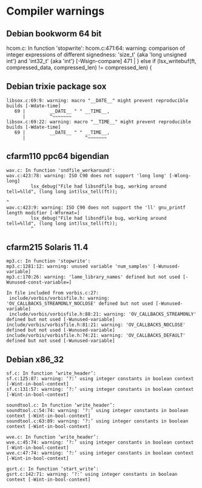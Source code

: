 # Compiler warnings

## Debian bookworm 64 bit

hcom.c: In function 'stopwrite':
hcom.c:471:64: warning: comparison of integer expressions of different signedness: 'size_t' {aka 'long unsigned int'} and 'int32_t' {aka 'int'} [-Wsign-compare]
  471 |   } else if (lsx_writebuf(ft, compressed_data, compressed_len) != compressed_len) {
## Debian trixie package sox
```
libsox.c:69:9: warning: macro "__DATE__" might prevent reproducible builds [-Wdate-time]
   69 |         __DATE__ " " __TIME__,
      |         ^~~~~~~~
libsox.c:69:22: warning: macro "__TIME__" might prevent reproducible builds [-Wdate-time]
   69 |         __DATE__ " " __TIME__,
      |                      ^~~~~~~~
``` 

## cfarm110 ppc64 bigendian
```
wav.c: In function 'sndfile_workaround':
wav.c:423:78: warning: ISO C90 does not support 'long long' [-Wlong-long]
         lsx_debug("File had libsndfile bug, working around tell=%lld", (long long int)lsx_tell(ft));
                                                                              ^
wav.c:423:9: warning: ISO C90 does not support the 'll' gnu_printf length modifier [-Wformat=]
         lsx_debug("File had libsndfile bug, working around tell=%lld", (long long int)lsx_tell(ft));
         ^
```

## cfarm215 Solaris 11.4
```
mp3.c: In function 'stopwrite':
mp3.c:1281:12: warning: unused variable 'num_samples' [-Wunused-variable]
mp3.c:170:26: warning: 'lame_library_names' defined but not used [-Wunused-const-variable=]

In file included from vorbis.c:27:
 include/vorbis/vorbisfile.h: warning: 'OV_CALLBACKS_STREAMONLY_NOCLOSE' defined but not used [-Wunused-variable]
 include/vorbis/vorbisfile.h:88:21: warning: 'OV_CALLBACKS_STREAMONLY' defined but not used [-Wunused-variable]
include/vorbis/vorbisfile.h:81:21: warning: 'OV_CALLBACKS_NOCLOSE' defined but not used [-Wunused-variable]
include/vorbis/vorbisfile.h:74:21: warning: 'OV_CALLBACKS_DEFAULT' defined but not used [-Wunused-variable]
```

## Debian x86_32
```
sf.c: In function ‘write_header’:
sf.c:125:87: warning: ‘?:’ using integer constants in boolean context [-Wint-in-bool-context]
sf.c:131:57: warning: ‘?:’ using integer constants in boolean context [-Wint-in-bool-context]

soundtool.c: In function ‘write_header’:
soundtool.c:54:74: warning: ‘?:’ using integer constants in boolean context [-Wint-in-bool-context]
soundtool.c:63:89: warning: ‘?:’ using integer constants in boolean context [-Wint-in-bool-context]

wve.c: In function ‘write_header’:
wve.c:45:74: warning: ‘?:’ using integer constants in boolean context [-Wint-in-bool-context]
wve.c:47:74: warning: ‘?:’ using integer constants in boolean context [-Wint-in-bool-context]

gsrt.c: In function ‘start_write’:
gsrt.c:142:71: warning: ‘?:’ using integer constants in boolean context [-Wint-in-bool-context]
```
